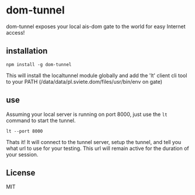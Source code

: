 # dom-tunnel


dom-tunnel exposes your local ais-dom gate to the world for easy Internet access!
## installation ##

```
npm install -g dom-tunnel
```

This will install the localtunnel module globally and add the 'lt' client cli tool to your PATH (/data/data/pl.sviete.dom/files/usr/bin/env on gate)

## use ##

Assuming your local server is running on port 8000, just use the ```lt``` command to start the tunnel.

```
lt --port 8000
```

Thats it! It will connect to the tunnel server, setup the tunnel, and tell you what url to use for your testing. This url will remain active for the duration of your session.


## License ##
MIT
